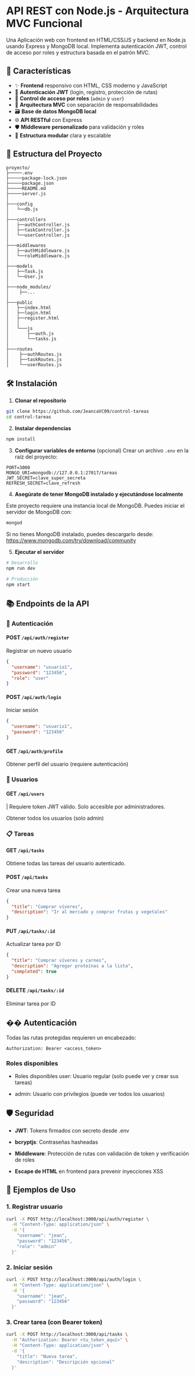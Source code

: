# API REST con Node.js - Arquitectura MVC Funcional

Una Aplicación web con frontend en HTML/CSS/JS y backend en Node.js usando Express y MongoDB local. Implementa autenticación JWT, control de acceso por roles y estructura basada en el patrón MVC.

## 🚀 Características

- ✨ **Frontend** responsivo con HTML, CSS moderno y JavaScript
- 🔐 **Autenticación JWT** (login, registro, protección de rutas)
- 👥 **Control de acceso por roles** (`admin` y `user`)
- 🧱 **Arquitectura MVC** con separación de responsabilidades
- 🗃️ **Base de datos MongoDB local**
- 🌐 **API RESTful** con Express
- 🛡️ **Middleware personalizado** para validación y roles
- 📁 **Estructura modular** clara y escalable

## 📁 Estructura del Proyecto

```
proyecto/ 
├─────.env
├─────package-lock.json
├─────package.json
├─────README.md
├─────server.js
│
├───config
│   └──db.js
│
├───controllers
│   ├──authController.js
│   ├──taskController.js
│   └──userController.js
│
├───middlewares
│   ├──authMiddleware.js
│   └──roleMiddleware.js
│
├───models
│   ├──Task.js
│   └──User.js
│
├───node_modules/
│    ├──...
│
├───public
│   ├──index.html
│   ├──login.html
│   ├──register.html
│   │
│   └───js
│       ├──auth.js
│       └──tasks.js
│
├───routes
│    ├──authRoutes.js
│    ├──taskRoutes.js
│    └──userRoutes.js
```

## 🛠️ Instalación

1. **Clonar el repositorio**

```bash
git clone https://github.com/JeancaVC09/control-tareas
cd control-tareas
```

2. **Instalar dependencias**

```bash
npm install
```

3. **Configurar variables de entorno** (opcional)
   Crear un archivo `.env` en la raíz del proyecto:

```env
PORT=3000
MONGO_URI=mongodb://127.0.0.1:27017/tareas
JWT_SECRET=clave_super_secreta
REFRESH_SECRET=clave_refresh
```

4. **Asegúrate de tener MongoDB instalado y ejecutándose localmente**

Este proyecto requiere una instancia local de MongoDB.
Puedes iniciar el servidor de MongoDB con:

```bash
mongod
```

Si no tienes MongoDB instalado, puedes descargarlo desde: https://www.mongodb.com/try/download/community

5. **Ejecutar el servidor**

```bash
# Desarrollo
npm run dev

# Producción
npm start
```

## 📚 Endpoints de la API

### 🔐 Autenticación

#### POST `/api/auth/register`

Registrar un nuevo usuario

```json
{
  "username": "usuario1",
  "password": "123456",
  "role": "user"
}
```

#### POST `/api/auth/login`

Iniciar sesión

```json
{
  "username": "usuario1",
  "password": "123456"
}
```

#### GET `/api/auth/profile`

Obtener perfil del usuario (requiere autenticación)

### 👥 Usuarios

#### GET `/api/users`

| Requiere token JWT válido. Solo accesible por administradores.

Obtener todos los usuarios (solo admin)

### 📋 Tareas

#### GET `/api/tasks`

Obtiene todas las tareas del usuario autenticado.

#### POST `/api/tasks`

Crear una nueva tarea
```json
{
  "title": "Comprar víveres",
  "description": "Ir al mercado y comprar frutas y vegetales"
}
```

#### PUT `/api/tasks/:id`

Actualizar tarea por ID

```json
{
  "title": "Comprar víveres y carnes",
  "description": "Agregar proteínas a la lista",
  "completed": true
}
```

#### DELETE  `/api/tasks/:id`

Eliminar tarea por ID

## �� Autenticación

Todas las rutas protegidas requieren un encabezado:

```
Authorization: Bearer <access_token>
```

### Roles disponibles

- Roles disponibles
user: Usuario regular (solo puede ver y crear sus tareas)

- admin: Usuario con privilegios (puede ver todos los usuarios)

## 🛡️ Seguridad

- **JWT**: Tokens firmados con secreto desde .env

- **bcryptjs**: Contraseñas hasheadas

- **Middleware**: Protección de rutas con validación de token y verificación de roles

- **Escape de HTML** en frontend para prevenir inyecciones XSS

## 🚀 Ejemplos de Uso

### 1. Registrar usuario

```bash
curl -X POST http://localhost:3000/api/auth/register \
  -H "Content-Type: application/json" \
  -d '{
    "username": "jean",
    "password": "123456",
    "role": "admin"
  }'
```

### 2. Iniciar sesión

```bash
curl -X POST http://localhost:3000/api/auth/login \
  -H "Content-Type: application/json" \
  -d '{
    "username": "jean",
    "password": "123456"
  }'
```

### 3. Crear tarea (con Bearer token)

```bash
curl -X POST http://localhost:3000/api/tasks \
  -H "Authorization: Bearer <tu_token_aquí>" \
  -H "Content-Type: application/json" \
  -d '{
    "title": "Nueva tarea",
    "description": "Descripción opcional"
  }'
```